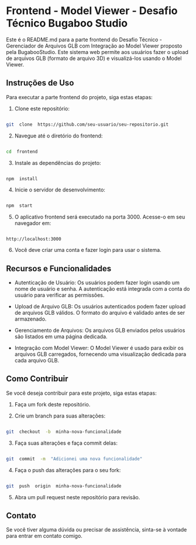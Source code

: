 
#  Frontend - Model Viewer - Desafio Técnico Bugaboo Studio

Este é o README.md para a parte frontend do Desafio Técnico - Gerenciador de Arquivos GLB com Integração ao Model Viewer proposto pela BugabooStudio. Este sistema web permite aos usuários fazer o upload de arquivos GLB (formato de arquivo 3D) e visualizá-los usando o Model Viewer.

  

##  Instruções de Uso

Para executar a parte frontend do projeto, siga estas etapas:

  

1. Clone este repositório:

  

```bash

git  clone  https://github.com/seu-usuario/seu-repositorio.git

```

2. Navegue até o diretório do frontend:

  

```bash

cd  frontend

```

3. Instale as dependências do projeto:

  

```bash

npm  install

```

  

4. Inicie o servidor de desenvolvimento:

  

```bash

npm  start

```

5. O aplicativo frontend será executado na porta 3000. Acesse-o em seu navegador em:

  

```

http://localhost:3000

```

  

6. Você deve criar uma conta e fazer login para usar o sistema.

  

##  Recursos e Funcionalidades

- Autenticação de Usuário: Os usuários podem fazer login usando um nome de usuário e senha. A autenticação está integrada com a conta do usuário para verificar as permissões.

  

- Upload de Arquivo GLB: Os usuários autenticados podem fazer upload de arquivos GLB válidos. O formato do arquivo é validado antes de ser armazenado.

  

- Gerenciamento de Arquivos: Os arquivos GLB enviados pelos usuários são listados em uma página dedicada.

  

- Integração com Model Viewer: O Model Viewer é usado para exibir os arquivos GLB carregados, fornecendo uma visualização dedicada para cada arquivo GLB.

  

##  Como Contribuir

Se você deseja contribuir para este projeto, siga estas etapas:

  

1. Faça um fork deste repositório.

  

2. Crie um branch para suas alterações:

```bash

git  checkout  -b  minha-nova-funcionalidade

```

3. Faça suas alterações e faça commit delas:

```bash

git  commit  -m  "Adicionei uma nova funcionalidade"

```

4. Faça o push das alterações para o seu fork:

```bash

git  push  origin  minha-nova-funcionalidade

```

  

5. Abra um pull request neste repositório para revisão.

  

##  Contato

Se você tiver alguma dúvida ou precisar de assistência, sinta-se à vontade para entrar em contato comigo.